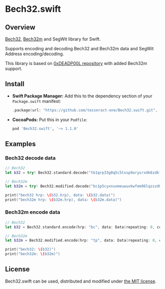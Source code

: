# Bech32.swift

## Overview 

[Bech32](https://github.com/bitcoin/bips/blob/master/bip-0173.mediawiki), [Bech32m](https://github.com/bitcoin/bips/blob/master/bip-0350.mediawiki) and SegWit library for Swift.

Supports encoding and decoding Bech32 and Bech32m data and SegWit Address encoding/decoding.

This library is based on [0xDEADP00L repository](https://github.com/0xDEADP00L/Bech32) with added Bech32m support.

## Install

- **Swift Package Manager:**
  Add this to the dependency section of your `Package.swift` manifest:

    ```Swift
    .package(url: "https://github.com/tesseract-one/Bech32.swift.git", from: "1.1.0")
    ```

- **CocoaPods:** Put this in your `Podfile`:

    ```Ruby
    pod 'Bech32.swift', '~> 1.1.0'
    ```
## Examples

### Bech32 decode data

```swift
// Bech32
let b32 = try! Bech32.standard.decode("tb1qrp33g0q5c5txsp9arysrx4k6zdkfs4nce4xj0gdcccefvpysxf3q0sl5k7")

// Bech32m
let b32m = try! Bech32.modified.decode("bc1p5cyxnuxmeuwuvkwfem96lqzszd02n6xdcjrs20cac6yqjjwudpxqkedrcr")

print("bech32 hrp: \(b32.hrp), data: \(b32.data)")
print("bech32m hrp: \(b32m.hrp), data: \(b32m.data)")
```

### Bech32m encode data

```swift
// Bech32
let b32 = Bech32.standard.encode(hrp: "bc", data: Data(repeating: 0, count: 10))

// Bech32m
let b32m = Bech32.modified.encode(hrp: "tp", data: Data(repeating: 0, count: 10))

print("bech32: \(b32)")
print("bech32m: \(b32m)")
```
## License

Bech32.swift can be used, distributed and modified under [the MIT license](LICENSE).
